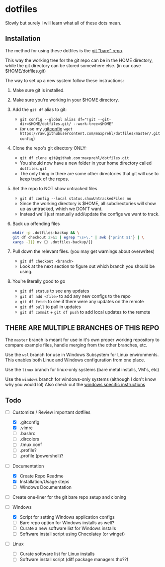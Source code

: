 # dotfiles

Slowly but surely I will learn what all of these dots mean.

## Installation

The method for using these dotfiles is the [git "bare" repo](https://www.atlassian.com/git/tutorials/dotfiles).

This way the working tree for the git repo can be in the HOME directory, 
while the git directory can be stored somewhere else. (in our case $HOME/dotfiles.git)

The way to set up a new system follow these instructions:

1. Make sure git is installed.
2. Make sure you're working in your $HOME directory.
3. Add the `git df` alias to git: 
    * `git config --global alias df="!git --git-dir=$HOME/dotfiles.git/ --work-tree=$HOME"`
    * (or use my [.gitconfig](./.gitconfig) `wget https://raw.githubusercontent.com/maxprehl/dotfiles/master/.gitconfig`)
4. Clone the repo's git directory ONLY:
    * `git df clone git@github.com:maxprehl/dotfiles.git`
    * You should now have a new folder in your home directory called `dotfiles.git`
    * The only thing in there are some other directories that git will use to keep track of the repos.
5. Set the repo to NOT show untracked files
    * `git df config --local status.showUntrackedFiles no`
    * Since the working directory is $HOME, all subdirectories will show up as untracked, which we DON'T want.
    * Instead we'll just manually add/update the configs we want to track.
6. Back up offending files

    ```sh
    mkdir -p .dotfiles-backup && \
    git df checkout 2>&1 | egrep "\s+\." | awk {'print $1'} | \
    xargs -I{} mv {} .dotfiles-backup/{}
    ```

7. Pull down the relevant files. (you may get warnings about overwrites)
    * `git df checkout <branch>`
    * Look at the next section to figure out which branch you should be using.
8. You're literally good to go
    * `git df status` to see any updates
    * `git df add <file>` to add any new configs to the repo
    * `git df fetch` to see if there were any updates on the remote
    * `git df pull` to pull in updates
    * `git df commit` + `git df push` to add local updates to the remote

## THERE ARE MULTIPLE BRANCHES OF THIS REPO

The `master` branch is meant for use in it's own proper working repository to compare example files, handle merging from the other branches, etc.

Use the `wsl` branch for use in Windows Subsystem for Linux environments. This enables both Linux and Windows configuration from one place.

Use the `linux` branch for linux-only systems (bare metal installs, VM's, etc)

Use the `windows` branch for windows-only systems (although I don't know why you would lol) Also check out the [windows specific instructions](./WindowsConfigs/README.md)

## Todo
- [ ] Customize / Review important dotfiles
    - [x] .gitconfig
    - [x] .vimrc
    - [ ] .bashrc
    - [ ] .dircolors
    - [ ] .tmux.conf
    - [ ] .profile?
    - [ ] .profile (powershell)?

- [ ] Documentation
    - [x] Create Repo Readme
    - [x] Installation/Usage steps
    - [ ] Windows Documentation

- [ ] Create one-liner for the git bare repo setup and cloning

- [ ] Windows
    - [x] Script for setting Windows application configs
    - [ ] Bare repo option for Windows installs as well?
    - [ ] Curate a new software list for Windows installs
    - [ ] Software install script using Chocolatey (or winget)

- [ ] Linux
    - [ ] Curate software list for Linux installs
    - [ ] Software install script (diff package managers tho??)
